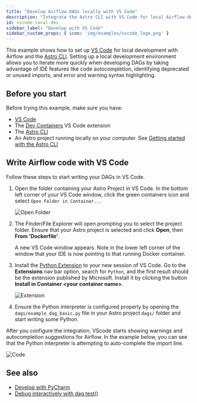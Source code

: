 ```yaml
---
title: "Develop Airflow DAGs locally with VS Code"
description: "Integrate the Astro CLI with VS Code for local Airflow development."
id: vscode-local-dev
sidebar_label: "Develop with VS Code"
sidebar_custom_props: { icon: 'img/examples/vscode_logo.png' }
---
```


This example shows how to set up [VS Code](https://code.visualstudio.com/) for local development with Airflow and the [Astro CLI](https://www.astronomer.io/docs/astro/cli/overview). Setting up a local development environment allows you to iterate more quickly when developing DAGs by taking advantage of IDE features like code autocompletion, identifying deprecated or unused imports, and error and warning syntax highlighting.

## Before you start

Before trying this example, make sure you have:

- [VS Code](https://code.visualstudio.com/)
- The [Dev Containers](https://marketplace.visualstudio.com/items?itemName=ms-vscode-remote.remote-containers) VS Code extension
- The [Astro CLI](https://www.astronomer.io/docs/astro/cli/install-cli)
- An Astro project running locally on your computer. See [Getting started with the Astro CLI](https://www.astronomer.io/docs/astro/cli/get-started-cli)

## Write Airflow code with VS Code

Follow these steps to start writing your DAGs in VS Code.

1. Open the folder containing your Astro Project in VS Code. In the bottom left corner of your VS Code window, click the green containers icon and select `Open Folder in Container...`

    ![Open Folder](/img/examples/vscode_local_dev_open_folder.png)

2. The Finder/File Explorer will open prompting you to select the project folder. Ensure that your Astro project is selected and click **Open**, then **From 'Dockerfile'**.

    A new VS Code window appears. Note in the lower left corner of the window that your IDE is now pointing to that running Docker container.

3. Install the [Python Extension](https://marketplace.visualstudio.com/items?itemName=ms-python.python) to your new session of VS Code. Go to the **Extensions** nav bar option, search for `Python`, and the first result should be the extension published by Microsoft. Install it by clicking the button **Install in Container \<your container name\>**.

    ![Extension](/img/examples/vscode_local_dev_extension.png)

4. Ensure the Python interpreter is configured properly by opening the `dags/example_dag_basic.py` file in your Astro project `dags/` folder and start writing some Python.

After you configure the integration, VScode starts showing warnings and autocompletion suggestions for Airflow. In the example below, you can see that the Python interpreter is attempting to auto-complete the import line.

![Code](/img/examples/vscode_local_dev_code.png)

## See also

- [Develop with PyCharm](pycharm-local-dev.md)
- [Debug interactively with dag.test()](https://www.astronomer.io/docs/learn/testing-airflow#debug-interactively-with-dagtest)

